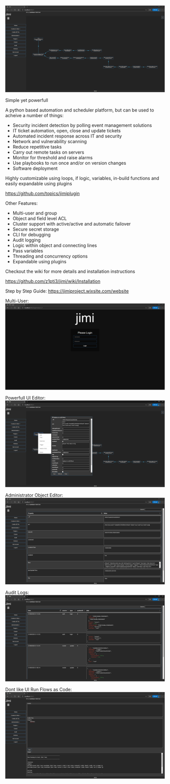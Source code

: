 ![Screenshot](examples/screenshots/flow1.png)

Simple yet powerfull

A python based automation and scheduler platform, but can be used to acheive a number of things:
* Security incident detection by polling event management solutions
* IT ticket automation, open, close and update tickets
* Automated incident response across IT and security
* Network and vulnerability scanning
* Reduce repetitive tasks
* Carry out remote tasks on servers
* Monitor for threshold and raise alarms
* Use playbooks to run once and/or on version changes
* Software deployment

Highly customizable using loops, if logic, variables, in-build functions and easily expandable using plugins

https://github.com/topics/jimiplugin

Other Features:
* Multi-user and group
* Object and field level ACL
* Cluster support with active/active and automatic failover
* Secure secret storage
* CLI for debugging
* Audit logging
* Logic within object and connecting lines
* Pass variables
* Threading and concurrency options
* Expandable using plugins

Checkout the wiki for more details and installation instructions

https://github.com/z1pti3/jimi/wiki/Installation

Step by Step Guide:
https://jimiproject.wixsite.com/website

Multi-User:
![Screenshot](examples/screenshots/login.png)

Powerfull UI Editor:
![Screenshot](examples/screenshots/flowEditor.png)

Administrator Object Editor:
![Screenshot](examples/screenshots/modelEditor.png)

Audit Logs:
![Screenshot](examples/screenshots/auditLog.png)

Dont like UI Run Flows as Code:
![Screenshot](examples/screenshots/codify.png)
